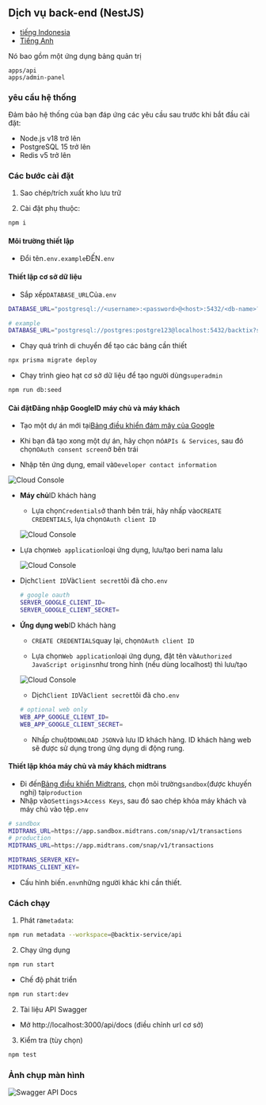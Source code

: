 ## Dịch vụ back-end (NestJS)

-   [tiếng Indonesia](api-service.md)
-   [Tiếng Anh](api-service.en.md)

Nó bao gồm một ứng dụng bảng quản trị

    apps/api
    apps/admin-panel

### yêu cầu hệ thống

Đảm bảo hệ thống của bạn đáp ứng các yêu cầu sau trước khi bắt đầu cài đặt:

-   Node.js v18 trở lên
-   PostgreSQL 15 trở lên
-   Redis v5 trở lên

### Các bước cài đặt

1.  Sao chép/trích xuất kho lưu trữ

2.  Cài đặt phụ thuộc:

```bash
npm i
```

#### Môi trường thiết lập

-   Đổi tên`.env.example`ĐẾN`.env`

#### Thiết lập cơ sở dữ liệu

-   Sắp xếp`DATABASE_URL`Của`.env`

```sh
DATABASE_URL="postgresql://<username>:<password>@<host>:5432/<db-name>?schema=public"

# example
DATABASE_URL="postgresql://postgres:postgre123@localhost:5432/backtix?schema=public"
```

-   Chạy quá trình di chuyển để tạo các bảng cần thiết

```bash
npx prisma migrate deploy
```

-   Chạy trình gieo hạt cơ sở dữ liệu để tạo người dùng`superadmin`

```bash
npm run db:seed
```

#### Cài đặt**Đăng nhập Google**ID máy chủ và máy khách

-   Tạo một dự án mới tại[Bảng điều khiển đám mây của Google](https://console.cloud.google.com/projectcreate)

-   Khi bạn đã tạo xong một dự án, hãy chọn nó`APIs & Services`, sau đó chọn`OAuth consent screen`ở bên trái

-   Nhập tên ứng dụng, email và`Developer contact information`

![Cloud Console](/assets/Screenshot_1.png)

-   **Máy chủ**ID khách hàng

    -   Lựa chọn`Credentials`ở thanh bên trái, hãy nhấp vào`CREATE CREDENTIALS`, lựa chọn`OAuth client ID`

    ![Cloud Console](/assets/Screenshot_2.png)


-   Lựa chọn`Web application`loại ứng dụng, lưu/tạo beri nama lalu

    ![Cloud Console](/assets/Screenshot_3.png)

-   Dịch`Client ID`Và`Client secret`tôi đã cho`.env`

    ```sh
    # google oauth
    SERVER_GOOGLE_CLIENT_ID=
    SERVER_GOOGLE_CLIENT_SECRET=
    ```

-   **Ứng dụng web**ID khách hàng

    -   `CREATE CREDENTIALS`quay lại, chọn`OAuth client ID`

    -   Lựa chọn`Web application`loại ứng dụng, đặt tên và`Authorized JavaScript origins`như trong hình (nếu dùng localhost) thì lưu/tạo

    ![Cloud Console](/assets/Screenshot_4.png)

    -   Dịch`Client ID`Và`Client secret`tôi đã cho`.env`

    ```sh
    # optional web only
    WEB_APP_GOOGLE_CLIENT_ID=
    WEB_APP_GOOGLE_CLIENT_SECRET=
    ```

    -   Nhấp chuột`DOWNLOAD JSON`và lưu ID khách hàng. ID khách hàng web sẽ được sử dụng trong ứng dụng di động rung.

#### Thiết lập khóa máy chủ và máy khách midtrans

-   Đi đến[Bảng điều khiển Midtrans](https://dashboard.midtrans.com/), chọn môi trường`sandbox`(được khuyến nghị) tại`production`
-   Nhập vào`Settings`>`Access Keys`, sau đó sao chép khóa máy khách và máy chủ vào tệp`.env`

```sh
# sandbox
MIDTRANS_URL=https://app.sandbox.midtrans.com/snap/v1/transactions
# production
MIDTRANS_URL=https://app.midtrans.com/snap/v1/transactions

MIDTRANS_SERVER_KEY=
MIDTRANS_CLIENT_KEY=
```

-   Cấu hình biến`.env`những người khác khi cần thiết.

### Cách chạy

1.  Phát ra`metadata`:

```bash
npm run metadata --workspace=@backtix-service/api
```

2.  Chạy ứng dụng

```bash
npm run start
```

-   Chế độ phát triển

```bash
npm run start:dev
```

2.  Tài liệu API Swagger

-   Mở http&#x3A;//localhost:3000/api/docs (điều chỉnh url cơ sở)

3.  Kiểm tra (tùy chọn)

```bash
npm test
```

### Ảnh chụp màn hình

![Swagger API Docs](/assets/swagger.png)
